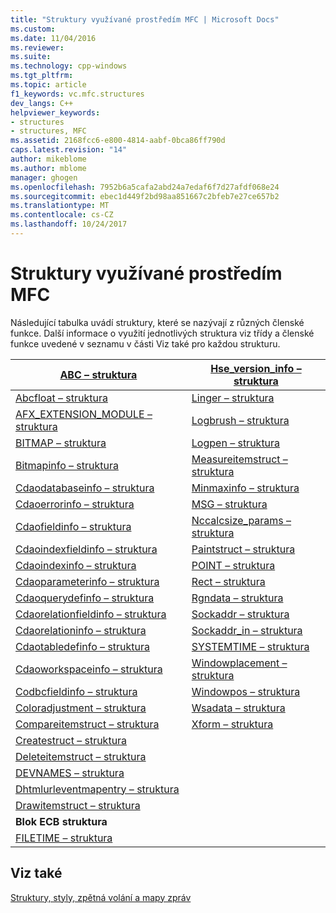 ```yaml
---
title: "Struktury využívané prostředím MFC | Microsoft Docs"
ms.custom: 
ms.date: 11/04/2016
ms.reviewer: 
ms.suite: 
ms.technology: cpp-windows
ms.tgt_pltfrm: 
ms.topic: article
f1_keywords: vc.mfc.structures
dev_langs: C++
helpviewer_keywords:
- structures
- structures, MFC
ms.assetid: 2168fcc6-e800-4814-aabf-0bca86ff790d
caps.latest.revision: "14"
author: mikeblome
ms.author: mblome
manager: ghogen
ms.openlocfilehash: 7952b6a5cafa2abd24a7edaf6f7d27afdf068e24
ms.sourcegitcommit: ebec1d449f2bd98aa851667c2bfeb7e27ce657b2
ms.translationtype: MT
ms.contentlocale: cs-CZ
ms.lasthandoff: 10/24/2017
---
```

# <a name="structures-used-by-mfc"></a>Struktury využívané prostředím MFC
Následující tabulka uvádí struktury, které se nazývají z různých členské funkce. Další informace o využití jednotlivých struktura viz třídy a členské funkce uvedené v seznamu v části Viz také pro každou strukturu.  
  
|[ABC – struktura](../../mfc/reference/abc-structure.md)|[Hse_version_info – struktura](../../mfc/reference/hse-version-info-structure.md)|  
|--------------------------------------------------------------------------------------------------------------|-----------------------------------------------------------------------------------------------------------------------------|  
|[Abcfloat – struktura](../../mfc/reference/abcfloat-structure.md)|[Linger – struktura](../../mfc/reference/linger-structure.md)|  
|[AFX_EXTENSION_MODULE – struktura](../../mfc/reference/afx-extension-module-structure.md)|[Logbrush – struktura](../../mfc/reference/logbrush-structure.md)|  
|[BITMAP – struktura](../../mfc/reference/bitmap-structure.md)|[Logpen – struktura](../../mfc/reference/logpen-structure.md)|  
|[Bitmapinfo – struktura](../../mfc/reference/bitmapinfo-structure.md)|[Measureitemstruct – struktura](../../mfc/reference/measureitemstruct-structure.md)|  
|[Cdaodatabaseinfo – struktura](../../mfc/reference/cdaodatabaseinfo-structure.md)|[Minmaxinfo – struktura](../../mfc/reference/minmaxinfo-structure.md)|  
|[Cdaoerrorinfo – struktura](../../mfc/reference/cdaoerrorinfo-structure.md)|[MSG – struktura](../../mfc/reference/msg-structure1.md)|  
|[Cdaofieldinfo – struktura](../../mfc/reference/cdaofieldinfo-structure.md)|[Nccalcsize_params – struktura](../../mfc/reference/nccalcsize-params-structure.md)|  
|[Cdaoindexfieldinfo – struktura](../../mfc/reference/cdaoindexfieldinfo-structure.md)|[Paintstruct – struktura](../../mfc/reference/paintstruct-structure.md)|  
|[Cdaoindexinfo – struktura](../../mfc/reference/cdaoindexinfo-structure.md)|[POINT – struktura](../../mfc/reference/point-structure1.md)|  
|[Cdaoparameterinfo – struktura](../../mfc/reference/cdaoparameterinfo-structure.md)|[Rect – struktura](../../mfc/reference/rect-structure1.md)|  
|[Cdaoquerydefinfo – struktura](../../mfc/reference/cdaoquerydefinfo-structure.md)|[Rgndata – struktura](../../mfc/reference/rgndata-structure.md)|  
|[Cdaorelationfieldinfo – struktura](../../mfc/reference/cdaorelationfieldinfo-structure.md)|[Sockaddr – struktura](../../mfc/reference/sockaddr-structure.md)|  
|[Cdaorelationinfo – struktura](../../mfc/reference/cdaorelationinfo-structure.md)|[Sockaddr_in – struktura](../../mfc/reference/sockaddr-in-structure.md)|  
|[Cdaotabledefinfo – struktura](../../mfc/reference/cdaotabledefinfo-structure.md)|[SYSTEMTIME – struktura](systemtime-structure1.md)
|[Cdaoworkspaceinfo – struktura](../../mfc/reference/cdaoworkspaceinfo-structure.md)|[Windowplacement – struktura](../../mfc/reference/windowplacement-structure.md)|  
|[Codbcfieldinfo – struktura](../../mfc/reference/codbcfieldinfo-structure.md)|[Windowpos – struktura](../../mfc/reference/windowpos-structure1.md)  
|[Coloradjustment – struktura](../../mfc/reference/coloradjustment-structure.md)|[Wsadata – struktura](../../mfc/reference/wsadata-structure.md)|  
|[Compareitemstruct – struktura](../../mfc/reference/compareitemstruct-structure.md)|[Xform – struktura](../../mfc/reference/xform-structure.md)|  
|[Createstruct – struktura](../../mfc/reference/createstruct-structure.md)||  
|[Deleteitemstruct – struktura](../../mfc/reference/deleteitemstruct-structure.md)||  
|[DEVNAMES – struktura](../../mfc/reference/devnames-structure.md)||  
|[Dhtmlurleventmapentry – struktura](../../mfc/reference/dhtmlurleventmapentry-structure.md)||  
|[Drawitemstruct – struktura](../../mfc/reference/drawitemstruct-structure.md)||  
|**Blok ECB struktura**||  
|[FILETIME – struktura](../../mfc/reference/filetime-structure.md)  
  
## <a name="see-also"></a>Viz také  
 [Struktury, styly, zpětná volání a mapy zpráv](../../mfc/reference/structures-styles-callbacks-and-message-maps.md)

